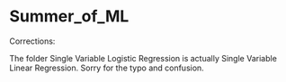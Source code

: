 # Summer_of_ML

Corrections:

The folder Single Variable Logistic Regression is actually Single Variable Linear Regression. Sorry for the typo and confusion.
